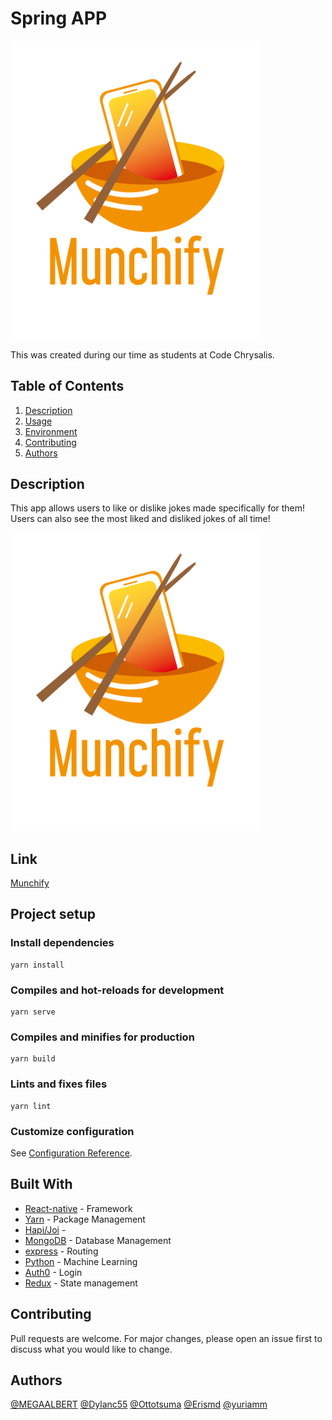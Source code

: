 # Spring APP
<!-- ![logo](assets/logo_bowl.png) -->
<img src="./assets/logo_bowl.png" width="400">

This was created during our time as students at Code Chrysalis.

## Table of Contents

1.  [Description](#description)
1.  [Usage](#usage)
1.  [Environment](#environment)
1.  [Contributing](#contributing)
1.  [Authors](#authors)

## Description
This app allows users to like or dislike jokes made specifically for them!
Users can also see the most liked and disliked jokes of all time!

<img src="assets/logo_bowl.png" width="400" alt="shaun">

## Link
[Munchify](https://www.google.com/)


## Project setup

### Install dependencies
```
yarn install
```

### Compiles and hot-reloads for development
```
yarn serve
```

### Compiles and minifies for production
```
yarn build
```

### Lints and fixes files
```
yarn lint
```

### Customize configuration
See [Configuration Reference](https://cli.vuejs.org/config/).

## Built With

- [React-native](http://www.https://vuejs.org/) - Framework
- [Yarn](https://yarnpkg.com/) - Package Management
- [Hapi/Joi](https://www.npmjs.com/package/@hapi/joi) - 
- [MongoDB](https://www.mongodb.com/) - Database Management
- [express](https://expressjs.com/) - Routing
- [Python](https://www.python.org/) - Machine Learning
- [Auth0](https://auth0.com/) - Login
- [Redux](https://redux.js.org/) - State management

## Contributing

Pull requests are welcome. For major changes, please open an issue first to discuss what you would like to change.

## Authors
[@MEGAALBERT](https://github.com/MEGAALBERT) [@Dylanc55](https://github.com/Dylanc55) [@Ottotsuma](https://github.com/ottotsuma) [@Erismd](https://github.com/Erismd) [@yuriamm](https://github.com/yuriamm)

